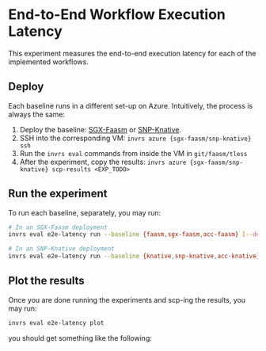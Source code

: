 # End-to-End Workflow Execution Latency

This experiment measures the end-to-end execution latency for each of the
implemented workflows.

## Deploy

Each baseline runs in a different set-up on Azure. Intuitively, the process is
always the same:
1. Deploy the baseline: [SGX-Faasm](../../docs/sgx_faasm.md) or [SNP-Knative](../../docs/snp_knative).
2. SSH into the corresponding VM: `invrs azure {sgx-faasm/snp-knative} ssh`
3. Run the `invrs eval` commands from inside the VM in `git/faasm/tless`
4. After the experiment, copy the results: `invrs azure {sgx-faasm/snp-knative} scp-results <EXP_TODO>`

## Run the experiment

To run each baseline, separately, you may run:

```bash
# In an SGX-Faasm deployment
invrs eval e2e-latency run --baseline {faasm,sgx-faasm,acc-faasm} [--debug]

# In an SNP-Knative deployment
invrs eval e2e-latency run --baseline {knative,snp-knative,acc-knative} [--debug]
```

## Plot the results

Once you are done running the experiments and scp-ing the results, you may
run:

```bash
invrs eval e2e-latency plot
```

you should get something like the following:
